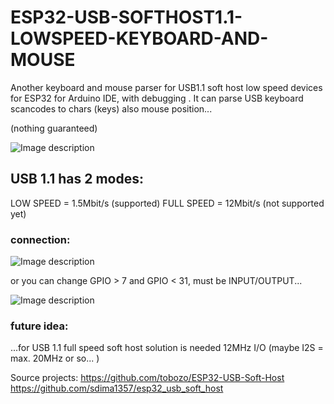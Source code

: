 # ESP32-USB-SOFTHOST1.1-LOWSPEED-KEYBOARD-AND-MOUSE
Another keyboard and mouse parser for USB1.1 soft host low speed devices for ESP32 for Arduino IDE, with debugging . 
It can parse USB keyboard scancodes to chars (keys) also mouse position... 

(nothing guaranteed)

![Image description](https://github.com/nathalis/ESP32-USB-SOFTHOST1.1-LOWSPEED-KEYBOARD-AND-MOUSE/blob/main/US_PC_keyboard_keycodes.png)

USB 1.1 has 2 modes:
--------------------
LOW SPEED = 1.5Mbit/s (supported)
FULL SPEED = 12Mbit/s (not supported yet)

### connection:

![Image description](https://github.com/nathalis/ESP32-USB-SOFTHOST1.1-LOWSPEED-KEYBOARD-AND-MOUSE/blob/main/connection.png)

or you can change GPIO > 7 and GPIO < 31, must be INPUT/OUTPUT...

![Image description](https://github.com/nathalis/ESP32-USB-SOFTHOST1.1-LOWSPEED-KEYBOARD-AND-MOUSE/blob/main/ESP32USBHOST/ESP32USBKEYBOARD_Serial_monitor.png)


### future idea:

...for USB 1.1 full speed soft host solution is needed 12MHz I/O (maybe I2S = max. 20MHz or so... )

Source projects:
https://github.com/tobozo/ESP32-USB-Soft-Host
https://github.com/sdima1357/esp32_usb_soft_host

